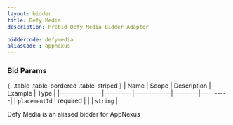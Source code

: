 ```yaml
---
layout: bidder
title: Defy Media
description: Prebid Defy Media Bidder Adaptor

biddercode: defymedia
aliasCode : appnexus
---
```


### Bid Params

{: .table .table-bordered .table-striped }
| Name          | Scope    | Description | Example | Type     |
|---------------|----------|-------------|---------|----------|
| `placementId` | required |             |         | `string` |

Defy Media is an aliased bidder for AppNexus
